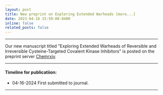```yaml
---
layout: post
title: New preprint on Exploring Extended Warheads [more...]
date: 2023-04-16 15:59:00-0400
inline: false
related_posts: false
---
```

__________________________________________________________________________________
Our new manuscript titled "Exploring Extended Warheads of Reversible and Irreversible Cysteine-Targeted Covalent Kinase Inhibitors" is posted on the preprint server [Chemrxiv](https://chemrxiv.org/engage/chemrxiv/article-details/6622898a418a5379b0325b80).

***

#### Timeline for publicatiion:

<ul>
    <li>04-16-2024 First submitted to journal.</li>


</ul>


***
